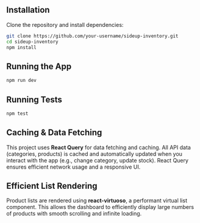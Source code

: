 ## Installation

Clone the repository and install dependencies:

```bash
git clone https://github.com/your-username/sideup-inventory.git
cd sideup-inventory
npm install
```

## Running the App

```bash
npm run dev
```

## Running Tests

```bash
npm test
```

## Caching & Data Fetching

This project uses **React Query** for data fetching and caching. All API data (categories, products) is cached and automatically updated when you interact with the app (e.g., change category, update stock). React Query ensures efficient network usage and a responsive UI.

## Efficient List Rendering

Product lists are rendered using **react-virtuoso**, a performant virtual list component. This allows the dashboard to efficiently display large numbers of products with smooth scrolling and infinite loading.
